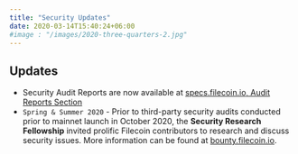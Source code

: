```yaml
---
title: "Security Updates"
date: 2020-03-14T15:40:24+06:00
#image : "/images/2020-three-quarters-2.jpg"
---
```


## Updates

- Security Audit Reports are now available at [specs.filecoin.io, Audit Reports Section](https://spec.filecoin.io/#section-appendix.audit_reports.audit-reports)
- `Spring & Summer 2020` - Prior to third-party security audits conducted prior to mainnet launch in October 2020, the **Security Research Fellowship** invited prolific Filecoin contributors to research and discuss security issues. More information can be found at [bounty.filecoin.io](https://bounty.filecoin.io).
